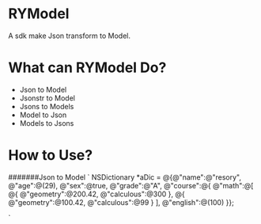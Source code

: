 RYModel
==============
A sdk make Json transform to Model.

What can RYModel Do?
==============
* Json to Model
* Jsonstr to Model
* Jsons to Models
* Model to Json
* Models to Jsons

How to Use?
==============
#######Json to Model
`
NSDictionary *aDic = @{@"name":@"resory",
                           @"age":@(29),
                           @"sex":@true,
                           @"grade":@"A",
                           @"course":@{
                                   @"math":@[
                                           @{
                                               @"geometry":@200.42,
                                               @"calculous":@300
                                               },
                                           @{
                                               @"geometry":@100.42,
                                               @"calculous":@99
                                               }
                                           ],
                                   @"english":@(100)
                                   }};
                                   
                                   
`
